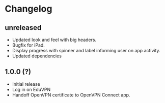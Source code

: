 # Changelog

## unreleased
- Updated look and feel with big headers.
- Bugfix for iPad.
- Display progress with spinner and label informing user on app activity.
- Updated dependencies 

## 1.0.0 (?)
- Initial release
- Log in on EduVPN
- Handoff OpenVPN certificate to OpenVPN Connect app.

